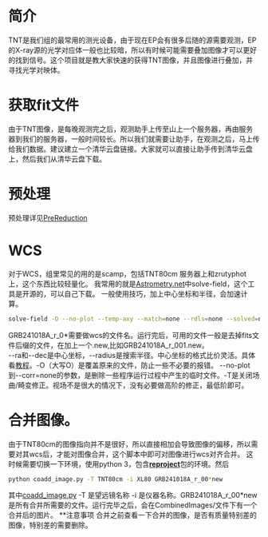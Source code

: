 # 简介
TNT是我们组的最常用的测光设备，由于现在EP会有很多后随的源需要观测，EP的X-ray源的光学对应体一般也比较暗，所以有时候可能需要叠加图像才可以更好的找到信号。这个项目就是教大家快速的获得TNT图像，并且图像进行叠加，并寻找光学对映体。
# 获取fit文件
由于TNT图像，是每晚观测完之后，观测助手上传至山上一个服务器，再由服务器到我们的服务器，一般时间较长。所以我们就需要让助手，在观测之后，马上传给我们数据。建议建立一个清华云盘链接。大家就可以直接让助手传到清华云盘上，然后我们从清华云盘下载。
# 预处理
预处理详见[PreReduction](../../Photometry/PreReduction/)
# WCS
对于WCS，组里常见的用的是scamp，包括TNT80cm 服务器上和zrutyphot上，这个东西比较轻量化。
我常用的就是[Astrometry.net](https://astrometry.net/)中solve-field，这个工具是开源的，可以自己下载。
一般使用技巧，加上中心坐标和半径，会加速计算。
```bash
solve-field -O --no-plot --temp-axy --match=none --rdls=none --solved=none --index-xyls=none --corr=none  -T --radius=10 --ra=67.990 --dec=43.030 *fits
```
GRB241018A_r_0*需要做wcs的文件名。运行完后，可用的文件一般是去掉fits文件后缀的文件，在加上一个.new,比如GRB241018A_r_001.new。   
--ra和--dec是中心坐标，--radius是搜索半径。中心坐标的格式比价灵活。具体看[教程](https://astrometry.net/)。-O（大写O）是覆盖原来的文件，防止一些不必要的报错。
--no-plot到--corr=none的参数，是删除一些程序运行过程中产生的临时文件。-T是关闭场曲/畸变修正。视场不是很大的情况下，没有必要做高阶的修正，最低阶即可。
# 合并图像。
由于TNT80cm的图像指向并不是很好，所以直接相加会导致图像的偏移，所以需要对其wcs后，才能对图像合并，这个脚本中即可对图像进行wcs对齐合并。
这时候需要切换一下环境，使用python 3，包含[**reproject**](https://reproject.readthedocs.io/en/stable/index.html)包的环境。然后
```bash
python coadd_image.py -T TNT80cm -i XL80 GRB241018A_r_00*new
```
其中[coadd_image.py](../../Photometry/PreReduction/PreReduction/coadd_image.py)
-T 是望远镜名称 -i 是仪器名称。GRB241018A_r_00*new是所有合并所需要的文件。运行完毕之后，会在CombinedImages/文件下有一个合并后的图片。
**注意事项
合并之前查看一下合并的图像，是否有质量特别差的图像，特别差的需要删除。